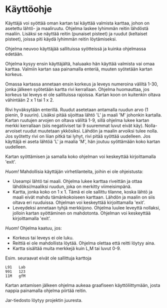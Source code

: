 Käyttöohje
==========

Käyttäjä voi syöttää oman kartan tai käyttää valmista karttaa, johon on asetettu lähtö- ja maaliruutu.
Ohjelma laskee lyhimmän reitin lähdöstä maaliin. Lisäksi se näyttää reitin (punaiset pisteet) ja ruudut (keltaiset pisteet), joissa piti käydä lyhimmän reitin löytämiseksi.

Ohjelma neuvoo käyttäjää sallituissa syötteissä ja kuinka ohjelmassa edetään.

Ohjelma kysyy ensin käyttäjältä, haluaako hän käyttää valmista vai omaa karttaa. Valmiin kartan saa painamalla enteriä, muuten syötetään kartan korkeus.

Omassa kartassa annetaan ensin korkeus ja leveys numeroina väliltä 1-30, jonka jälkeen syötetään kartta rivi kerrallaan. Ohjelma huomauttaa, jos korkeus tai leveys ei ole sallituissa rajoissa. Kartan koon on kuitenkin oltava vähintään 2 x 1 tai 1 x 2.

Rivi hyväksytään enterillä. Ruudut asetetaan antamalla ruudun arvo (1 pienin, 9 suurin). Lisäksi pitää sijoittaa lähtö 'L' ja maali 'M' johonkin kartalla. Kartan ruutujen arvojen on oltava väliltä 1-9, sillä ohjelma lukee kartan merkki kerrallaan (siis negatiiviset tai 9 suuremmat luvut eivät käy). Nolla-arvoiset ruudut muutetaan ykkösiksi. Lähdön ja maalin arvoiksi tulee nolla.
Jos syötetty rivi on liian pitkä tai lyhyt, rivi pitää syöttää uudelleen.
Jos käyttäjä ei aseta lähtöä 'L' ja maalia 'M', hän joutuu syöttämään koko kartan uudelleen.

Kartan syöttämisen ja samalla koko ohjelman voi keskeyttää kirjoittamalla 'exit'.

*Huom!* Mahdollisia käyttäjän virhetilanteita, joihin ei ole ohjeistusta:
- Useampi lähtö tai maali. Ohjelma lukee karttaa riveittän ja ottaa lähdöksi/maaliksi ruudun, joka on merkitty viimeisimpänä.
- Kartta, jonka koko on 1 x 1. Tämä ei ole sallittu tilanne, koska lähtö ja maali eivät mahdu tämänkokoiseen karttaan. Lähdön ja maalin on siis oltava eri ruuduissa. Ohjelman voi keskeyttää kirjoittamalla 'exit'.
- Leveydeksi annetaan tyhjä merkkijono. Ohjelma luulee leveyttä nollaksi, jolloin kartan syöttäminen on mahdotonta. Ohjelman voi keskeyttää kirjoittamalla 'exit'.

*Huom!* Ohjelma kaatuu, jos:
- Korkeus tai leveys ei ole luku.
- Reittiä ei ole mahdollista löytää. Ohjelma olettaa että reitti löytyy aina.
- Kartta sisältää muita merkkejä kuin L,M tai luvut 0-9.

Esim. seuraavat eivät ole sallittuja karttoja

	L91   Lab
	991   123
	11M   gfM

Kartan antamisen jälkeen ohjelma aukeaa graafiseen käyttöliittymään, josta nappia painamalla ohjelma piirtää reitin.

Jar-tiedosto löytyy projektin juuresta.
